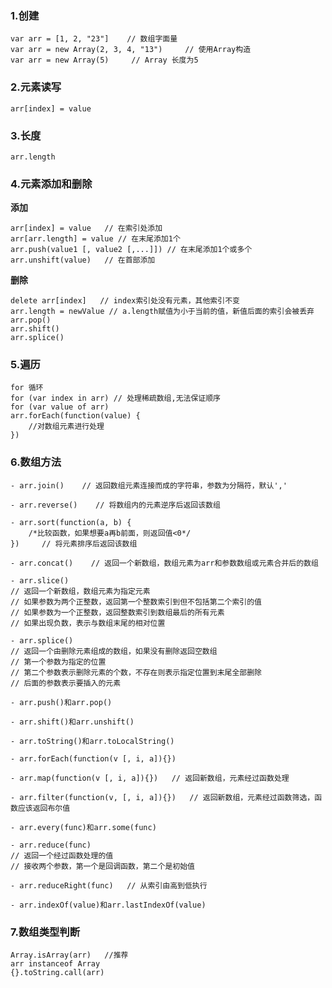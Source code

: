 ### 1.创建

	var arr = [1, 2, "23"]    // 数组字面量
	var arr = new Array(2, 3, 4, "13")     // 使用Array构造
	var arr = new Array(5)     // Array 长度为5
### 2.元素读写

	arr[index] = value
### 3.长度

	arr.length
### 4.元素添加和删除

**添加**

	arr[index] = value   // 在索引处添加
	arr[arr.length] = value // 在末尾添加1个
	arr.push(value1 [, value2 [,...]]) // 在末尾添加1个或多个
	arr.unshift(value)   // 在首部添加
**删除**

	delete arr[index]   // index索引处没有元素，其他索引不变
	arr.length = newValue // a.length赋值为小于当前的值，新值后面的索引会被丢弃
	arr.pop()
	arr.shift()
	arr.splice()
### 5.遍历

	for 循环
	for (var index in arr) // 处理稀疏数组,无法保证顺序
	for (var value of arr)
	arr.forEach(function(value) {
		//对数组元素进行处理
	})
### 6.数组方法

	- arr.join()    // 返回数组元素连接而成的字符串，参数为分隔符，默认','

	- arr.reverse()    // 将数组内的元素逆序后返回该数组

	- arr.sort(function(a, b) {
		/*比较函数，如果想要a再b前面，则返回值<0*/
	})     // 将元素排序后返回该数组

	- arr.concat()    // 返回一个新数组，数组元素为arr和参数数组或元素合并后的数组

	- arr.slice()
	// 返回一个新数组，数组元素为指定元素
	// 如果参数为两个正整数，返回第一个整数索引到但不包括第二个索引的值
	// 如果参数为一个正整数，返回整数索引到数组最后的所有元素
	// 如果出现负数，表示与数组末尾的相对位置

	- arr.splice()
	// 返回一个由删除元素组成的数组，如果没有删除返回空数组
	// 第一个参数为指定的位置
	// 第二个参数表示删除元素的个数，不存在则表示指定位置到末尾全部删除
	// 后面的参数表示要插入的元素

	- arr.push()和arr.pop()

	- arr.shift()和arr.unshift()

	- arr.toString()和arr.toLocalString()

	- arr.forEach(function(v [, i, a]){})

	- arr.map(function(v [, i, a]){})   // 返回新数组，元素经过函数处理

	- arr.filter(function(v, [, i, a]){})   // 返回新数组，元素经过函数筛选，函数应该返回布尔值

	- arr.every(func)和arr.some(func)

	- arr.reduce(func)
	// 返回一个经过函数处理的值
	// 接收两个参数，第一个是回调函数，第二个是初始值

	- arr.reduceRight(func)   // 从索引由高到低执行

	- arr.indexOf(value)和arr.lastIndexOf(value)
### 7.数组类型判断

	Array.isArray(arr)   //推荐
	arr instanceof Array
	{}.toString.call(arr)

